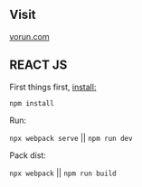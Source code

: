 ## Visit ##
[vorun.com](https://vorun.com)

## REACT JS ##

First things first, [install:](https://nodejs.org/en/download/)

`npm install`

Run:

`npx webpack serve` || `npm run dev`

Pack dist:

`npx webpack` || `npm run build`
